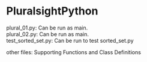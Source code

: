 # PluralsightPython
 plural_01.py: Can be run as main. <br>
 plural_02.py: Can be run as main. <br>
 test_sorted_set.py: Can be run to test sorted_set.py <br>
 
 other files: Supporting Functions and Class Definitions <br>
